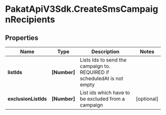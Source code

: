 # PakatApiV3Sdk.CreateSmsCampaignRecipients

## Properties
Name | Type | Description | Notes
------------ | ------------- | ------------- | -------------
**listIds** | **[Number]** | Lists Ids to send the campaign to. REQUIRED if scheduledAt is not empty | 
**exclusionListIds** | **[Number]** | List ids which have to be excluded from a campaign | [optional] 



